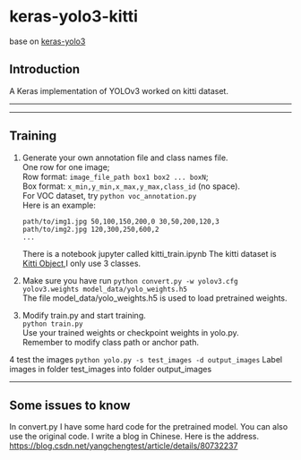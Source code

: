 # keras-yolo3-kitti

base on [keras-yolo3](https://github.com/qqwweee/keras-yolo3)

## Introduction

A Keras implementation of YOLOv3 worked on kitti dataset.

---

---

## Training
1. Generate your own annotation file and class names file.  
    One row for one image;  
    Row format: `image_file_path box1 box2 ... boxN`;  
    Box format: `x_min,y_min,x_max,y_max,class_id` (no space).  
    For VOC dataset, try `python voc_annotation.py`  
    Here is an example:
    ```
    path/to/img1.jpg 50,100,150,200,0 30,50,200,120,3
    path/to/img2.jpg 120,300,250,600,2
    ...
    ```
    There is a notebook jupyter  called kitti_train.ipynb
    The kitti dataset is [Kitti Object](http://www.cvlibs.net/datasets/kitti/eval_object.php?obj_benchmark=2d),I only use 3 classes.
    
2. Make sure you have run `python convert.py -w yolov3.cfg yolov3.weights model_data/yolo_weights.h5`  
    The file model_data/yolo_weights.h5 is used to load pretrained weights.

3. Modify train.py and start training.  
    `python train.py`  
    Use your trained weights or checkpoint weights in yolo.py.  
    Remember to modify class path or anchor path.

4 test the images
  ```python yolo.py -s test_images -d output_images```
  Label images in folder test_images into folder output_images

---

## Some issues to know
In convert.py I have some hard code for the pretrained model. You can also use the original code.
I write a blog in Chinese. Here is the address.
https://blog.csdn.net/yangchengtest/article/details/80732237